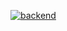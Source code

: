 [![backend](https://github.com/fukuda-masayuki/github-action-learn/actions/workflows/backend.yaml/badge.svg)](https://github.com/fukuda-masayuki/github-action-learn/actions/workflows/backend.yaml)
